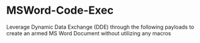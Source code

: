 # MSWord-Code-Exec
Leverage Dynamic Data Exchange (DDE) through the following payloads to create an armed MS Word Document
without utilizing any macros
